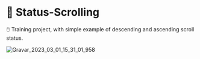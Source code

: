 # 📜 Status-Scrolling

🖱️ Training project, with simple example of descending and ascending scroll status.

![Gravar_2023_03_01_15_31_01_958](https://user-images.githubusercontent.com/89167170/222237739-075cec32-82a4-46fb-8bcb-c9d91bfdd784.gif)
